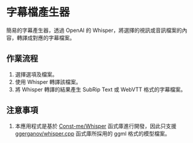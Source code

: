 # 字幕檔產生器

簡易的字幕產生器，透過 OpenAI 的 Whisper，將選擇的視訊或音訊檔案的內容，轉譯成對應的字幕檔案。

## 作業流程

1. 選擇選項及檔案。
2. 使用 Whisper 轉譯該檔案。
3. 將 Whisper 轉譯的結果產生 SubRip Text 或 WebVTT 格式的字幕檔案。

## 注意事項

1. 本應用程式是基於 [Const-me/Whisper](https://github.com/Const-me/Whisper) 函式庫進行開發，因此只支援 [ggerganov/whisper.cpp](https://github.com/ggerganov/whisper.cpp) 函式庫所採用的 ggml 格式的模型檔案。